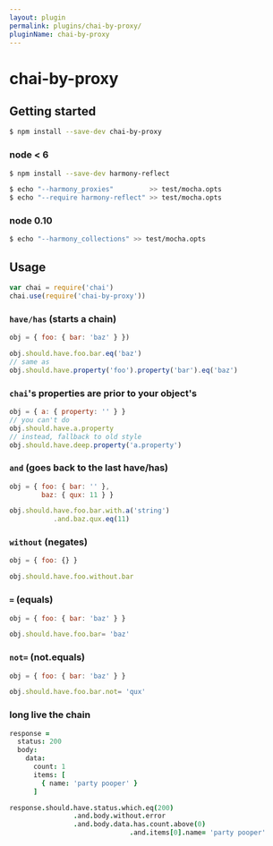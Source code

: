 ```yaml
---
layout: plugin
permalink: plugins/chai-by-proxy/
pluginName: chai-by-proxy
---
```


# chai-by-proxy

## Getting started

```bash
$ npm install --save-dev chai-by-proxy
```

### node < 6

```bash
$ npm install --save-dev harmony-reflect

$ echo "--harmony_proxies"         >> test/mocha.opts
$ echo "--require harmony-reflect" >> test/mocha.opts
```

### node 0.10

```bash
$ echo "--harmony_collections" >> test/mocha.opts
```

## Usage

```javascript
var chai = require('chai')
chai.use(require('chai-by-proxy'))
```

### `have/has` (starts a chain)

```javascript
obj = { foo: { bar: 'baz' } })

obj.should.have.foo.bar.eq('baz')
// same as
obj.should.have.property('foo').property('bar').eq('baz')
```

### `chai`'s properties are prior to your object's

```javascript
obj = { a: { property: '' } }
// you can't do
obj.should.have.a.property
// instead, fallback to old style
obj.should.have.deep.property('a.property')
```

### `and` (goes back to the last have/has)

```javascript
obj = { foo: { bar: '' },
        baz: { qux: 11 } }

obj.should.have.foo.bar.with.a('string')
           .and.baz.qux.eq(11)
```

### `without` (negates)

```javascript
obj = { foo: {} }

obj.should.have.foo.without.bar
```

### `=` (equals)

```javascript
obj = { foo: { bar: 'baz' } }

obj.should.have.foo.bar= 'baz'
```

### `not=` (not.equals)

```javascript
obj = { foo: { bar: 'baz' } }

obj.should.have.foo.bar.not= 'qux'
```

### long live the chain

```coffeescript
response =
  status: 200
  body:
    data:
      count: 1
      items: [
        { name: 'party pooper' }
      ]

response.should.have.status.which.eq(200)
                .and.body.without.error
                .and.body.data.has.count.above(0)
                              .and.items[0].name= 'party pooper'
```

